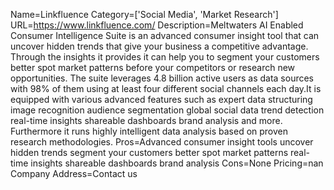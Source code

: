 Name=Linkfluence
Category=['Social Media', 'Market Research']
URL=https://www.linkfluence.com/
Description=Meltwaters AI Enabled Consumer Intelligence Suite is an advanced consumer insight tool that can uncover hidden trends that give your business a competitive advantage. Through the insights it provides it can help you to segment your customers better spot market patterns before your competitors or research new opportunities. The suite leverages 4.8 billion active users as data sources with 98% of them using at least four different social channels each day.It is equipped with various advanced features such as expert data structuring image recognition audience segmentation global social data trend detection real-time insights shareable dashboards brand analysis and more. Furthermore it runs highly intelligent data analysis based on proven research methodologies.
Pros=Advanced consumer insight tools uncover hidden trends segment your customers better spot market patterns real-time insights shareable dashboards brand analysis
Cons=None
Pricing=nan
Company Address=Contact us
